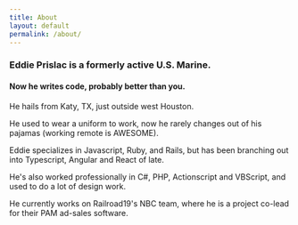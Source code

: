 ```yaml
---
title: About
layout: default
permalink: /about/
---
```

### Eddie Prislac is a formerly active U.S. Marine. ### 
#### Now he writes code, probably better than you. #### 
 
He hails from Katy, TX, just outside west Houston. 

He used to wear a uniform to work, now he rarely changes out of his pajamas
(working remote is AWESOME). 

Eddie specializes in Javascript, Ruby, and Rails, but has been branching out into Typescript, Angular and React of late. 

He's also worked professionally in C#, PHP, Actionscript and VBScript, and used to do a lot of design work. 

He currently works on Railroad19's NBC team, where he is a project co-lead for their PAM ad-sales software.
